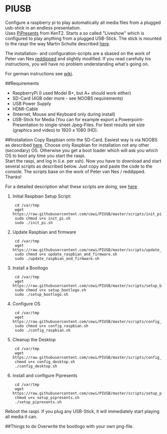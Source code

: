 PIUSB
=========

Configure a raspberry pi to play automatically all media files from a plugged usb-stick in an endless presentation.   
Uses [PiPresents](https://pipresents.wordpress.com/) from KenT2. Starts a so called "Liveshow" which is configured to play anything from a plugged USB-Stick. The stick is mounted to the raspi the way Martin Schulte described [here](https://pipresents.wordpress.com/hints-and-tips/using-usb-sticks-without-naming-them/).

The installation- and configuration-scripts are a sbased on the work of Peter van Nes [reddipped](https://github.com/reddipped/PIChannel) and slightly modified. If you read carefully his instructions, you will have no problem understanding what's going on.

For german instructions see [wiki](https://github.com/cewi/PIUSB/wiki).

##Requirements
- RaspberryPi (I used Model B+, but A+ should work either)
 - SD-Card (4GB oder more - see NOOBS requirements)
 - USB Power Supply
- HDMI-Cable
- (Internet, Mouse and Keyboard only during install)
- USB-Stick for Media (You can for example export a Powerpoint-Presentation to single-sheet Jpeg-Files. For best results set size (graphics and video) to 1920 x 1080 (HD).

##Installation
Copy Raspbian onto the SD-Card. Easiest way is via NOOBS as described [here](http://www.raspberrypi.org/help/noobs-setup/). Choose only Raspbian for installation not any other (secondary) OS. Otherwise you get a boot loader which will ask you which OS to boot any time you start the raspi.  
Start the raspi, and log in (i.e. per ssh). Now you have to download and start several scripts as described below. Just copy and paste the code to the console. The scripts base on the work of Peter van Nes / reddipped. Thanks!

For a detailed description what these scripts are doing, see [here](http://www.reddipped.com/2014/06/grandpas-family-channel/)

1. Initial Raspbian Setup Script:

        cd /var/tmp  
        wget https://raw.githubusercontent.com/cewi/PIUSB/master/scripts/init_pi.sh  
        sudo chmod u+x init_pi.sh  
        sudo ./init_pi.sh  
 
2. Update Raspbian and firmware

        cd /var/tmp  
        wget https://raw.githubusercontent.com/cewi/PIUSB/master/scripts/update_raspbian_and_firmware.sh  
        sudo chmod u+x update_raspbian_and_firmware.sh  
        sudo ./update_raspbian_and_firmware.sh  
    
3. Install a Bootlogo

        cd /var/tmp
        wget https://raw.githubusercontent.com/cewi/PIUSB/master/scripts/setup_bootlogo.sh
        sudo chmod u+x setup_bootlogo.sh
        sudo ./setup_bootlogo.sh
        
4. Configure OS

        cd /var/tmp  
        wget https://raw.githubusercontent.com/cewi/PIUSB/master/scripts/config_raspbian.sh  
        sudo chmod u+x config_raspbian.sh  
        sudo ./config_raspbian.sh  

5. Cleanup the Desktop

        cd /var/tmp  
        wget https://raw.githubusercontent.com/cewi/PIUSB/master/scripts/config_desktop.sh  
        chmod u+x config_desktop.sh  
        ./config_desktop.sh  

6. Install and configure Pipresents

        cd /var/tmp  
        wget https://raw.githubusercontent.com/cewi/PIUSB/master/scripts/setup_pipresents.sh  
        chmod u+x setup_pipresents.sh  
        ./setup_pipresents.sh  

Reboot the raspi. If you plug any USB-Stick, it will immediately start playing all media it can.

##Things to do
Overwrite the bootlogo with your own png-file.
